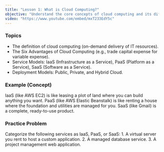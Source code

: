 ```yaml
---
title: "Lesson 1: What is Cloud Computing?"
objective: "Understand the core concepts of cloud computing and its different service models."
video: "https://www.youtube.com/embed/mxT233EdY5c"
---
```


### Topics

- The definition of cloud computing (on-demand delivery of IT resources).
- The Six Advantages of Cloud Computing (e.g., trade capital expense for variable expense).
- Service Models: IaaS (Infrastructure as a Service), PaaS (Platform as a Service), SaaS (Software as a Service).
- Deployment Models: Public, Private, and Hybrid Cloud.

### Example (Concept)

IaaS (like AWS EC2) is like leasing a plot of land where you can build anything you want. PaaS (like AWS Elastic Beanstalk) is like renting a house where the foundation and utilities are managed for you. SaaS (like Gmail) is a complete, ready-to-use product.

### Practice Problem

Categorize the following services as IaaS, PaaS, or SaaS: 1. A virtual server you rent to host a custom application. 2. A managed database service. 3. A project management web application.
